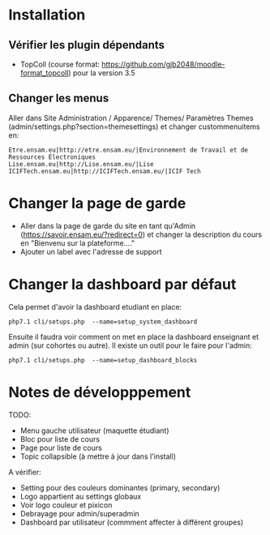 # Installation

## Vérifier les plugin dépendants

- TopColl (course format: https://github.com/gjb2048/moodle-format_topcoll)
pour la version 3.5 

## Changer les menus
Aller dans Site Administration / Apparence/ Themes/ Paramètres Themes (admin/settings.php?section=themesettings)
et changer custommenuitems en:

    Etre.ensam.eu|http://etre.ensam.eu/|Environnement de Travail et de Ressources Électroniques
    Lise.ensam.eu|http://Lise.ensam.eu/|Lise
    ICIFTech.ensam.eu|http://ICIFTech.ensam.eu/|ICIF Tech

# Changer la page de garde

 - Aller dans la page de garde du site en tant qu'Admin (https://savoir.ensam.eu/?redirect=0)
et changer la description du cours en "Bienvenu sur la plateforme...."
 - Ajouter un label avec l'adresse de support

# Changer la dashboard par défaut

Cela permet d'avoir la dashboard etudiant en place:

    php7.1 cli/setups.php  --name=setup_system_dashboard

Ensuite il faudra voir comment on met en place la dashboard enseignant et
admin (sur cohortes ou autre).
Il existe un outil pour le faire pour l'admin:

    php7.1 cli/setups.php  --name=setup_dashboard_blocks

# Notes de développpement




TODO:
- Menu gauche utilisateur (maquette étudiant)
- Bloc pour liste de cours
- Page pour liste de cours
- Topic collapsible (à mettre à jour dans l'install)

A vérifier:
- Setting pour des couleurs dominantes (primary, secondary)
- Logo appartient au settings globaux
- Voir logo couleur et pixicon 
- Debrayage pour admin/superadmin
- Dashboard par utilisateur (commment affecter à différent groupes)
